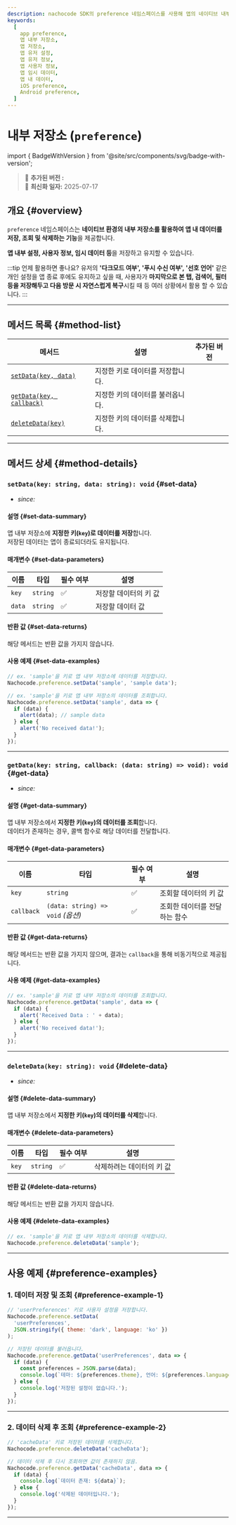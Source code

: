 ```yaml
---
description: nachocode SDK의 preference 네임스페이스를 사용해 앱의 네이티브 내부 저장소에 데이터를 저장, 조회 및 삭제하여 앱 설정이나 사용자 데이터를 간편하게 관리하세요.
keywords:
  [
    app preference,
    앱 내부 저장소,
    앱 저장소,
    앱 유저 설정,
    앱 유저 정보,
    앱 사용자 정보,
    앱 임시 데이터,
    앱 내 데이터,
    iOS preference,
    Android preference,
  ]
---
```


# 내부 저장소 (`preference`)

import { BadgeWithVersion } from '@site/src/components/svg/badge-with-version';

> 🚀 **추가된 버전 :** <BadgeWithVersion type="SDK" version="v1.2.0" link="/docs/releases/v1/sdk/release-v-1-2-0" /> <BadgeWithVersion type="Android" version="v1.2.0" link="/docs/releases/v1/app-source/android/release-v-1-2-0" /> <BadgeWithVersion type="iOS" version="v1.2.0" link="/docs/releases/v1/app-source/ios/release-v-1-2-0" />  
> 🔔 **최신화 일자:** 2025-07-17

## **개요** {#overview}

`preference` 네임스페이스는 **네이티브 환경의 내부 저장소를 활용하여 앱 내 데이터를 저장, 조회 및 삭제하는 기능**을 제공합니다.

**앱 내부 설정, 사용자 정보, 임시 데이터 등**을 저장하고 유지할 수 있습니다.

:::tip 언제 활용하면 좋나요?
유저의 **'다크모드 여부', '푸시 수신 여부', '선호 언어'** 같은 개인 설정을 앱 종료 후에도 유지하고 싶을 때, 사용자가 **마지막으로 본 탭, 검색어, 필터 등을 저장해두고 다음 방문 시 자연스럽게 복구**시킬 때 등 여러 상황에서 활용 할 수 있습니다.
:::

---

## **메서드 목록** {#method-list}

| 메서드                                | 설명                             | 추가된 버전                                                                                   |
| ------------------------------------- | -------------------------------- | --------------------------------------------------------------------------------------------- |
| [`setData(key, data)`](#set-data)     | 지정한 키로 데이터를 저장합니다. | <BadgeWithVersion type="SDK" version="v1.2.0" link="/docs/releases/v1/sdk/release-v-1-2-0" /> |
| [`getData(key, callback)`](#get-data) | 지정한 키의 데이터를 불러옵니다. | <BadgeWithVersion type="SDK" version="v1.2.0" link="/docs/releases/v1/sdk/release-v-1-2-0" /> |
| [`deleteData(key)`](#delete-data)     | 지정한 키의 데이터를 삭제합니다. | <BadgeWithVersion type="SDK" version="v1.3.0" link="/docs/releases/v1/sdk/release-v-1-3-0" /> |

---

## **메서드 상세** {#method-details}

### **`setData(key: string, data: string): void`** {#set-data}

- _since:_ <BadgeWithVersion type="SDK" version="v1.2.0" link="/docs/releases/v1/sdk/release-v-1-2-0" />

#### 설명 {#set-data-summary}

앱 내부 저장소에 **지정한 키(`key`)로 데이터를 저장**합니다.  
저장된 데이터는 앱이 종료되더라도 유지됩니다.

#### 매개변수 {#set-data-parameters}

| 이름   | 타입     | 필수 여부 | 설명                  |
| ------ | -------- | --------- | --------------------- |
| `key`  | `string` | ✅        | 저장할 데이터의 키 값 |
| `data` | `string` | ✅        | 저장할 데이터 값      |

#### 반환 값 {#set-data-returns}

해당 메서드는 반환 값을 가지지 않습니다.

#### 사용 예제 {#set-data-examples}

```javascript
// ex. 'sample'을 키로 앱 내부 저장소에 데이터를 저장합니다.
Nachocode.preference.setData('sample', 'sample data');

// ex. 'sample'을 키로 앱 내부 저장소의 데이터를 조회합니다.
Nachocode.preference.setData('sample', data => {
  if (data) {
    alert(data); // sample data
  } else {
    alert('No received data!');
  }
});
```

---

### **`getData(key: string, callback: (data: string) => void): void`** {#get-data}

- _since:_ <BadgeWithVersion type="SDK" version="v1.2.0" link="/docs/releases/v1/sdk/release-v-1-2-0" />

#### 설명 {#get-data-summary}

앱 내부 저장소에서 **지정한 키(`key`)의 데이터를 조회**합니다.  
데이터가 존재하는 경우, 콜백 함수로 해당 데이터를 전달합니다.

#### 매개변수 {#get-data-parameters}

| 이름       | 타입                              | 필수 여부 | 설명                          |
| ---------- | --------------------------------- | --------- | ----------------------------- |
| `key`      | `string`                          | ✅        | 조회할 데이터의 키 값         |
| `callback` | `(data: string) => void` _(옵션)_ | ✅        | 조회한 데이터를 전달하는 함수 |

#### 반환 값 {#get-data-returns}

해당 메서드는 반환 값을 가지지 않으며, 결과는 `callback`을 통해 비동기적으로 제공됩니다.

#### 사용 예제 {#get-data-examples}

```javascript
// ex. 'sample'을 키로 앱 내부 저장소의 데이터를 조회합니다.
Nachocode.preference.getData('sample', data => {
  if (data) {
    alert('Received Data : ' + data);
  } else {
    alert('No received data!');
  }
});
```

---

### **`deleteData(key: string): void`** {#delete-data}

- _since:_ <BadgeWithVersion type="SDK" version="v1.3.0" link="/docs/releases/v1/sdk/release-v-1-3-0" />

#### 설명 {#delete-data-summary}

앱 내부 저장소에서 **지정한 키(`key`)의 데이터를 삭제**합니다.

#### 매개변수 {#delete-data-parameters}

| 이름  | 타입     | 필수 여부 | 설명                      |
| ----- | -------- | --------- | ------------------------- |
| `key` | `string` | ✅        | 삭제하려는 데이터의 키 값 |

#### 반환 값 {#delete-data-returns}

해당 메서드는 반환 값을 가지지 않습니다.

#### 사용 예제 {#delete-data-examples}

```javascript
// ex. 'sample'을 키로 앱 내부 저장소의 데이터를 삭제합니다.
Nachocode.preference.deleteData('sample');
```

---

## **사용 예제** {#preference-examples}

### **1. 데이터 저장 및 조회** {#preference-example-1}

```javascript
// 'userPreferences' 키로 사용자 설정을 저장합니다.
Nachocode.preference.setData(
  'userPreferences',
  JSON.stringify({ theme: 'dark', language: 'ko' })
);

// 저장된 데이터를 불러옵니다.
Nachocode.preference.getData('userPreferences', data => {
  if (data) {
    const preferences = JSON.parse(data);
    console.log(`테마: ${preferences.theme}, 언어: ${preferences.language}`);
  } else {
    console.log('저장된 설정이 없습니다.');
  }
});
```

---

### **2. 데이터 삭제 후 조회** {#preference-example-2}

```javascript
// 'cacheData' 키로 저장된 데이터를 삭제합니다.
Nachocode.preference.deleteData('cacheData');

// 데이터 삭제 후 다시 조회하면 값이 존재하지 않음.
Nachocode.preference.getData('cacheData', data => {
  if (data) {
    console.log(`데이터 존재: ${data}`);
  } else {
    console.log('삭제된 데이터입니다.');
  }
});
```

---
